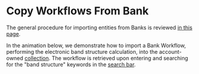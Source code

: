 # Copy Workflows From Bank

The general procedure for importing entities from Banks is reviewed  [in this page](/entities-general/actions/copy-bank.md).

In the animation below, we demonstrate how to import a Bank Workflow, performing the electronic band structure calculation, into the account-owned [collection](/accounts/collections.md). The workflow is retrieved upon entering and searching for the "band structure" keywords in the [search bar](/entities-general/actions/search.md).

<img data-gifffer="/images/run-first-simulation-import-workflow.gif" />
